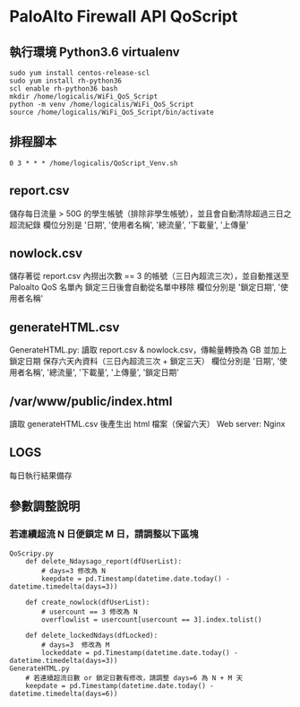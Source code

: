 # PaloAlto Firewall API QoScript
## 執行環境 Python3.6 virtualenv
```
sudo yum install centos-release-scl
sudo yum install rh-python36
scl enable rh-python36 bash
mkdir /home/logicalis/WiFi_QoS_Script
python -m venv /home/logicalis/WiFi_QoS_Script
source /home/logicalis/WiFi_QoS_Script/bin/activate
```
## 排程腳本
```
0 3 * * * /home/logicalis/QoScript_Venv.sh
```
## report.csv 
儲存每日流量 > 50G 的學生帳號（排除非學生帳號），並且會自動清除超過三日之超流紀錄
欄位分別是 '日期', '使用者名稱', '總流量', '下載量', '上傳量'

## nowlock.csv 
儲存著從 report.csv 內撈出次數 == 3 的帳號（三日內超流三次），並自動推送至 Paloalto QoS 名單內
鎖定三日後會自動從名單中移除
欄位分別是 '鎖定日期', '使用者名稱'

## generateHTML.csv
GenerateHTML.py: 讀取 report.csv & nowlock.csv，傳輸量轉換為 GB 並加上鎖定日期
保存六天內資料（三日內超流三次 + 鎖定三天）
欄位分別是 '日期', '使用者名稱', '總流量', '下載量', '上傳量', '鎖定日期'

## /var/www/public/index.html
讀取 generateHTML.csv 後產生出 html 檔案（保留六天）
Web server: Nginx

## LOGS
每日執行結果備存

## 參數調整說明
### 若連續超流 N 日便鎖定 M 日，請調整以下區塊
```
QoScripy.py
    def delete_Ndaysago_report(dfUserList):
        # days=3 修改為 N
        keepdate = pd.Timestamp(datetime.date.today() - datetime.timedelta(days=3))

    def create_nowlock(dfUserList):
        # usercount == 3 修改為 N
        overflowlist = usercount[usercount == 3].index.tolist()

    def delete_lockedNdays(dfLocked):
        # days=3  修改為 M 
        lockeddate = pd.Timestamp(datetime.date.today() - datetime.timedelta(days=3))
GenerateHTML.py
    # 若連續超流日數 or 鎖定日數有修改，請調整 days=6 為 N + M 天
    keepdate = pd.Timestamp(datetime.date.today() - datetime.timedelta(days=6))
```

